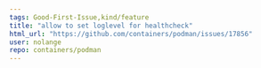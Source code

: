 ```yaml
---
tags: Good-First-Issue,kind/feature
title: "allow to set loglevel for healthcheck"
html_url: "https://github.com/containers/podman/issues/17856"
user: nolange
repo: containers/podman
---
```


